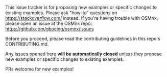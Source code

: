 This issue tracker is for proposing new examples or specific changes to existing examples. Please ask "how-to" questions on https://stackoverflow.com/ instead. If you're having trouble with OSMnx, please open an issue at the OSMnx repo: https://github.com/gboeing/osmnx/issues

Before you proceed, please read the contributing guidelines in this repo's CONTRIBUTING.md.

Any issues opened here **will be automatically closed** unless they propose new examples or specific changes to existing examples.

PRs welcome for new examples!
